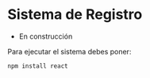 <h1>Sistema de Registro</h1>

- En construcción

Para ejecutar el sistema debes poner:

```npm install react```
